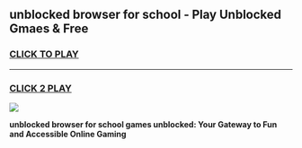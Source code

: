 
## unblocked browser for school - Play Unblocked Gmaes & Free
<h3>
<a href="https://news.freeplayer.one?title=unblocked_browser_for_school&ref=23F">CLICK TO PLAY</a></h3>
<hr>

<h3>
<a href="https://news.freeplayer.one?title=unblocked_browser_for_school&ref=23F">CLICK 2 PLAY</a>
  
</h3>

<a href="https://news.freeplayer.one?title=unblocked_browser_for_school&ref=23F/"><img src="https://clearcache.store/games.png"></a>


**unblocked browser for school games unblocked: Your Gateway to Fun and Accessible Online Gaming**
